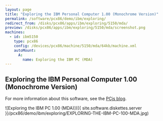 ```yaml
---
layout: page
title: "Exploring the IBM Personal Computer 1.00 (Monochrome Version)"
permalink: /software/pcx86/demo/ibm/exploring/
redirect_from: /disks/pcx86/apps/ibm/exploring/5150/mda/
preview: /disks/pcx86/apps/ibm/exploring/5150/mda/screenshot.png
machines:
  - id: ibm5150
    type: pcx86
    config: /devices/pcx86/machine/5150/mda/64kb/machine.xml
    autoMount:
      A:
        name: Exploring the IBM PC (MDA)
---
```


Exploring the IBM Personal Computer 1.00 (Monochrome Version)
-------------------------------------------------------------

For more information about this software, see the [PCjs blog](/blog/2018/04/01/).

![Exploring the IBM PC 1.00 (MDA)]({{ site.software.diskettes.server }}/pcx86/demo/ibm/exploring/EXPLORING-THE-IBM-PC-100-MDA.jpg)
